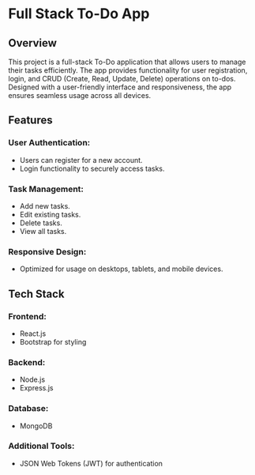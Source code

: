 
# Full Stack To-Do App

## Overview

This project is a full-stack To-Do application that allows users to manage their tasks efficiently. The app provides functionality for user registration, login, and CRUD (Create, Read, Update, Delete) operations on to-dos. Designed with a user-friendly interface and responsiveness, the app ensures seamless usage across all devices.

## Features

### User Authentication:
- Users can register for a new account.
- Login functionality to securely access tasks.

### Task Management:
- Add new tasks.
- Edit existing tasks.
- Delete tasks.
- View all tasks.

### Responsive Design:
- Optimized for usage on desktops, tablets, and mobile devices.

## Tech Stack

### Frontend:
- React.js
- Bootstrap for styling

### Backend:
- Node.js
- Express.js

### Database:
- MongoDB

### Additional Tools:
- JSON Web Tokens (JWT) for authentication
